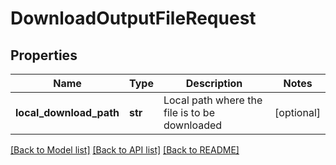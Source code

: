 # DownloadOutputFileRequest

## Properties
Name | Type | Description | Notes
------------ | ------------- | ------------- | -------------
**local_download_path** | **str** | Local path where the file is to be downloaded | [optional] 

[[Back to Model list]](../README.md#documentation-for-models) [[Back to API list]](../README.md#documentation-for-api-endpoints) [[Back to README]](../README.md)


